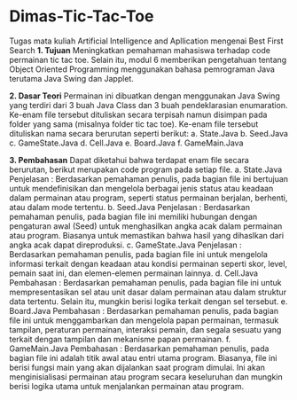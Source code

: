 # Dimas-Tic-Tac-Toe
Tugas mata kuliah Artificial Intelligence and Apllication mengenai Best First Search
**1.	Tujuan**
Meningkatkan pemahaman mahasiswa terhadap code permainan tic tac toe. Selain itu, modul 6 memberikan pengetahuan tentang Object Oriented Programming menggunakan bahasa pemrograman Java terutama Java Swing dan Japplet.

**2.	Dasar Teori**
Permainan ini dibuatkan dengan menggunakan Java Swing yang terdiri dari 3 buah Java Class dan 3 buah pendeklarasian enumaration. Ke-enam file tersebut dituliskan secara terpisah namun disimpan pada folder yang sama (misalnya folder tic tac toe). Ke-enam file tersebut dituliskan nama secara berurutan seperti berikut:
a.	State.Java
b.	Seed.Java
c.	GameState.Java
d.	Cell.Java
e.	Board.Java
f.	GameMain.Java

**3.	Pembahasan**
Dapat diketahui bahwa terdapat enam file secara berurutan, berikut merupakan code program pada setiap file.
a.	State.Java
Penjelasan :
Berdasarkan pemahaman penulis, pada bagian file ini bertujuan untuk mendefinisikan dan mengelola berbagai jenis status atau keadaan dalam permainan atau program, seperti status permainan berjalan, berhenti, atau dalam mode tertentu.
b.	Seed.Java
Penjelasan :
Berdasarkan pemahaman penulis, pada bagian file ini memiliki hubungan dengan pengaturan awal (Seed) untuk menghasilkan angka acak dalam permainan atau program. Biasanya untuk memastikan bahwa hasil yang dihaslkan dari angka acak dapat direproduksi.
c.	GameState.Java
Penjelasan :
Berdasarkan pemahaman penulis, pada bagian file ini untuk mengelola informasi terkait dengan keadaan atau kondisi permainan seperti skor, level, pemain saat ini, dan elemen-elemen permainan lainnya.
d.	Cell.Java
Pembahasan :
Berdasarkan pemahaman penulis, pada bagian file ini untuk mempresentasikan sel atau unit dasar dalam permainan atau dalam struktur data tertentu. Selain itu, mungkin berisi logika terkait dengan sel tersebut.
e.	Board.Java
Pembahasan :
Berdasarkan pemahaman penulis, pada bagian file ini untuk menggambarkan dan mengelola papan permainan, termasuk tampilan, peraturan permainan, interaksi pemain, dan segala sesuatu yang terkait dengan tampilan dan mekanisme papan permainan.
f.	GameMain.Java
Pembahasan :
Berdasarkan pemahaman penulis, pada bagian file ini adalah titik awal atau entri utama program. Biasanya, file ini berisi fungsi main yang akan dijalankan saat program dimulai. Ini akan menginisialisasi permainan atau program secara keseluruhan dan mungkin berisi logika utama untuk menjalankan permainan atau program.

